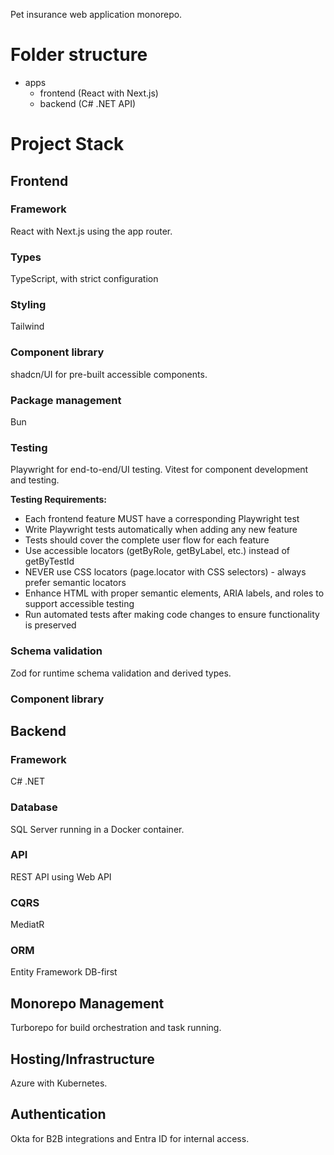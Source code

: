 Pet insurance web application monorepo.

# Folder structure

- apps
  - frontend (React with Next.js)
  - backend (C# .NET API)

# Project Stack

## Frontend

### Framework

React with Next.js using the app router.

### Types

TypeScript, with strict configuration

### Styling

Tailwind

### Component library

shadcn/UI for pre-built accessible components.

### Package management

Bun

### Testing

Playwright for end-to-end/UI testing. Vitest for component development and testing.

**Testing Requirements:**
- Each frontend feature MUST have a corresponding Playwright test
- Write Playwright tests automatically when adding any new feature
- Tests should cover the complete user flow for each feature
- Use accessible locators (getByRole, getByLabel, etc.) instead of getByTestId
- NEVER use CSS locators (page.locator with CSS selectors) - always prefer semantic locators
- Enhance HTML with proper semantic elements, ARIA labels, and roles to support accessible testing
- Run automated tests after making code changes to ensure functionality is preserved

### Schema validation

Zod for runtime schema validation and derived types.

### Component library

## Backend

### Framework

C# .NET

### Database

SQL Server running in a Docker container.

### API

REST API using Web API

### CQRS

MediatR

### ORM

Entity Framework DB-first

## Monorepo Management

Turborepo for build orchestration and task running.

## Hosting/Infrastructure

Azure with Kubernetes.

## Authentication

Okta for B2B integrations and Entra ID for internal access.

